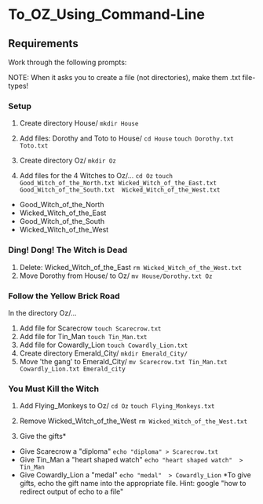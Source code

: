 # To_OZ_Using_Command-Line

## Requirements
Work through the following prompts:

NOTE: When it asks you to create a file (not directories), make them .txt file-types!

### Setup
1. Create directory House/
`mkdir House`
2. Add files: Dorothy and Toto to House/
`cd House`
`touch Dorothy.txt Toto.txt`

3. Create directory Oz/
`mkdir Oz`

4. Add files for the 4 Witches to Oz/...
`cd Oz`
`touch Good_Witch_of_the_North.txt Wicked_Witch_of_the_East.txt  Good_Witch_of_the_South.txt  Wicked_Witch_of_the_West.txt `
  - Good_Witch_of_the_North
  - Wicked_Witch_of_the_East
  - Good_Witch_of_the_South
  - Wicked_Witch_of_the_West



### Ding! Dong! The Witch is Dead
1. Delete: Wicked_Witch_of_the_East
`rm Wicked_Witch_of_the_West.txt`
2. Move Dorothy from House/ to Oz/
`mv House/Dorothy.txt Oz`

### Follow the Yellow Brick Road
In the directory Oz/...
1. Add file for Scarecrow
`touch Scarecrow.txt`
2. Add file for Tin_Man
`touch Tin_Man.txt`
3. Add file for Cowardly_Lion
`touch Cowardly_Lion.txt`
4. Create directory Emerald_City/
`mkdir Emerald_City/`
5. Move 'the gang' to Emerald_City/
`mv Scarecrow.txt Tin_Man.txt Cowardly_Lion.txt Emerald_city`
### You Must Kill the Witch

1. Add Flying_Monkeys to Oz/
`cd Oz`
`touch Flying_Monkeys.txt`

2. Remove Wicked_Witch_of_the_West
`rm Wicked_Witch_of_the_West.txt `
3. Give the gifts*
  - Give Scarecrow a "diploma"
  `echo "diploma" > Scarecrow.txt`
  - Give Tin_Man a "heart shaped watch"
  `echo "heart shaped watch"  > Tin_Man`
  - Give Cowardly_Lion a "medal"
`echo "medal"  > Cowardly_Lion`
*To give gifts, echo the gift name into the appropriate file. Hint: google "how to redirect output of echo to a file"


